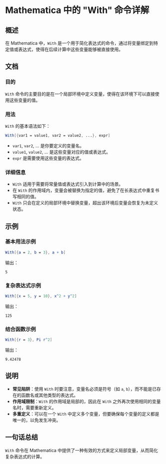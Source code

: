 <!--
Meta Description: # Mathematica 中的 "With" 命令详解 ## 概述 在 Mathematica 中，`With` 是一个用于简化表达式的命令，通过将变量绑定到特定值或表达式，使得在后续计算中这些变量能够被直接使用。 ## 文档 ### 目的 `With` 命令的主要目的是在一个局部环境中定义变量，...
Meta Keywords: mathematica, var1, value1, var2, value2
-->

# Mathematica 中的 "With" 命令详解

## 概述
在 Mathematica 中，`With` 是一个用于简化表达式的命令，通过将变量绑定到特定值或表达式，使得在后续计算中这些变量能够被直接使用。

## 文档
### 目的
`With` 命令的主要目的是在一个局部环境中定义变量，使得在该环境下可以直接使用这些变量的值。

### 用法
`With` 的基本语法如下：

```mathematica
With[{var1 = value1, var2 = value2, ...}, expr]
```

- `var1`, `var2`, ... 是你要定义的变量名。
- `value1`, `value2`, ... 是这些变量对应的值或表达式。
- `expr` 是需要使用这些变量的表达式。

### 详细信息
- `With` 适用于需要将常量值或表达式引入到计算中的场景。
- 在 `With` 的作用域内，变量会被替换为指定的值，避免了在长表达式中重复书写相同的值。
- `With` 只会在定义的局部环境中替换变量，超出该环境后变量会恢复为未定义状态。

## 示例
### 基本用法示例
```mathematica
With[{a = 2, b = 3}, a + b]
```
输出：
```
5
```

### 复杂表达式示例
```mathematica
With[{x = 5, y = 10}, x^2 + y^2]
```
输出：
```
125
```

### 结合函数示例
```mathematica
With[{r = 3}, Pi r^2]
```
输出：
```
9.42478
```

## 说明
- **常见陷阱**：使用 `With` 时要注意，变量名必须是符号（如 `a`, `b`），而不能是已存在的函数名或其他类型的表达式。
- **作用域限制**：`With` 的作用域是局部的，因此在 `With` 之外再次使用相同的变量名时，需要重新定义。
- **多重定义**：可以在一个 `With` 中定义多个变量，但要确保每个变量的定义都是唯一的，以免发生冲突。

## 一句话总结
`With` 命令在 Mathematica 中提供了一种有效的方式来定义局部变量，从而简化复杂表达式的计算。